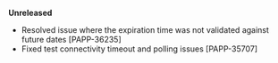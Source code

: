 **Unreleased**
* Resolved issue where the expiration time was not validated against future dates [PAPP-36235]
* Fixed test connectivity timeout and polling issues [PAPP-35707]